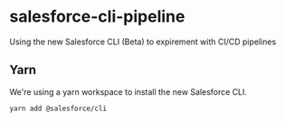 # salesforce-cli-pipeline
Using the new Salesforce CLI (Beta) to expirement with CI/CD pipelines


## Yarn
We're using a yarn workspace to install the new Salesforce CLI.

```yarn add @salesforce/cli```
